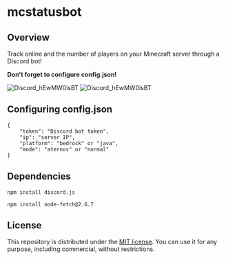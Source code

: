 # mcstatusbot

## Overview

Track online and the number of players on your Minecraft server through a Discord bot!

**Don't forget to configure config.json!**

![Discord_hEwMW0isBT](https://github.com/Gevionielly/mcstatusbot/assets/68006269/0d09c9fc-4847-417c-b7f2-646e06b175d1)
![Discord_hEwMW0isBT](https://github.com/Gevionielly/mcstatusbot/assets/68006269/fbdf5530-abde-4bd3-a70c-93243d5781de)

## Configuring config.json

```
{
    "token": "Discord bot token",
    "ip": "server IP",
    "platform": "bedrock" or "java",
    "mode": "aternos" or "normal"
}
```

## Dependencies

```
npm install discord.js
```
```
npm install node-fetch@2.6.7
```
## License

This repository is distributed under the [MIT license](https://mit-license.org/). You can use it for any purpose, including commercial, without restrictions.
